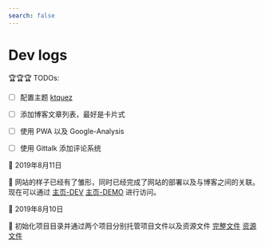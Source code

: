 ```yaml
---
search: false
---
```

# Dev logs

🏆🏆🏆 TODOs:

- [ ] 配置主题 [ktquez](https://github.com/ktquez/vuepress-theme-ktquez)

- [ ] 添加博客文章列表，最好是卡片式

- [ ] 使用 PWA 以及 Google-Analysis

- [ ] 使用 Gittalk 添加评论系统

📅 2019年8月11日

📢 网站的样子已经有了雏形，同时已经完成了网站的部署以及与博客之间的关联。现在可以通过 
[主页-DEV](https://www.xerrors.fun:8080) 
[主页-DEMO](https://xerrors.coding.me) 进行访问。

📅 2019年8月10日

📢 初始化项目目录并通过两个项目分别托管项目文件以及资源文件 
[完整文件](https://git.dev.tencent.com/Xerrors/Site.git) 
[资源文件](https://git.dev.tencent.com/Xerrors/docs.git)